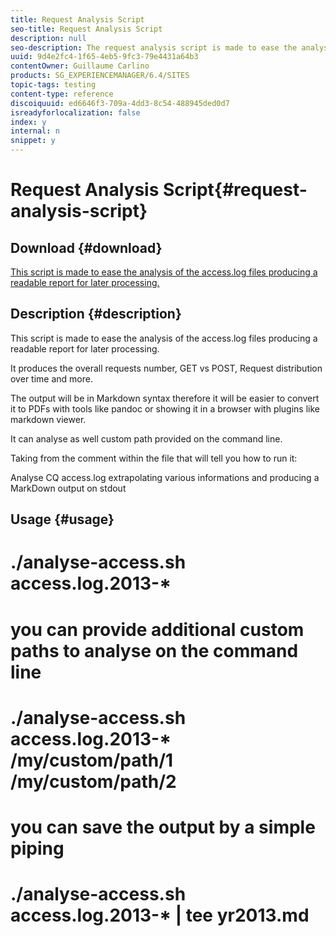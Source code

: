```yaml
---
title: Request Analysis Script
seo-title: Request Analysis Script
description: null
seo-description: The request analysis script is made to ease the analysis of the access.log files producing a readable report for later processing
uuid: 9d4e2fc4-1f65-4eb5-9fc3-79e4431a64b3
contentOwner: Guillaume Carlino
products: SG_EXPERIENCEMANAGER/6.4/SITES
topic-tags: testing
content-type: reference
discoiquuid: ed6646f3-709a-4dd3-8c54-488945ded0d7
isreadyforlocalization: false
index: y
internal: n
snippet: y
---
```


# Request Analysis Script{#request-analysis-script}

## Download {#download}

[This script is made to ease the analysis of the access.log files producing a readable report for later processing.](assets/analyse-access.sh)

## Description {#description}

This script is made to ease the analysis of the access.log files producing a readable report for later processing.

It produces the overall requests number, GET vs POST, Request distribution over time and more.

The output will be in Markdown syntax therefore it will be easier to convert it to PDFs with tools like pandoc or showing it in a browser with plugins like markdown viewer.

It can analyse as well custom path provided on the command line.

Taking from the comment within the file that will tell you how to run it:

Analyse CQ access.log extrapolating various informations and producing a MarkDown output on stdout

## Usage {#usage}

# ./analyse-access.sh access.log.2013-&#42;

#

# you can provide additional custom paths to analyse on the command line

# ./analyse-access.sh access.log.2013-&#42; /my/custom/path/1 /my/custom/path/2

#

# you can save the output by a simple piping

# ./analyse-access.sh access.log.2013-&#42; | tee yr2013.md
